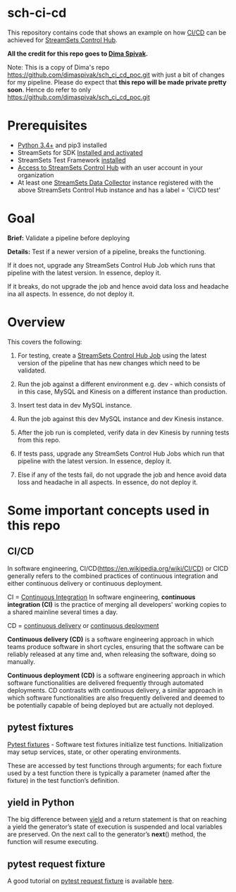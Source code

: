 # sch-ci-cd

This repository contains code that shows an example on how [CI/CD](https://en.wikipedia.org/wiki/CI/CD) can be achieved for [StreamSets Control Hub](https://streamsets.com/products/dataops-platform/control-hub/).

**All the credit for this repo goes to [Dima Spivak](https://github.com/dimaspivak).**

Note: This is a copy of Dima's repo https://github.com/dimaspivak/sch_ci_cd_poc.git with just a bit of changes for my pipeline.
Please do expect that **this repo will be made private pretty soon**.
Hence do refer to only https://github.com/dimaspivak/sch_ci_cd_poc.git

# Prerequisites

* [Python 3.4+](https://docs.python.org/3/using/index.html) and pip3 installed
* StreamSets for SDK [Installed and activated](https://streamsets.com/documentation/sdk/latest/installation.html)
* StreamSets Test Framework [installed](https://streamsets.com/documentation/stf/latest/installation.html) 
* [Access to StreamSets Control Hub](https://streamsets.com/documentation/controlhub/latest/help/controlhub/UserGuide/OrganizationSecurity/OrgSecurity_Overview.html#concept_q5z_jkl_wy) with an user account in your  organization 
* At least one [StreamSets Data Collector](https://streamsets.com/products/dataops-platform/data-collector/) instance registered with the above StreamSets Control Hub instance
and has a label = 'CI/CD test'

# Goal
**Brief:** Validate a pipeline before deploying

**Details:**
Test if a newer version of a pipeline, breaks the functioning.

If it does not, upgrade any StreamSets Control Hub Job which runs that pipeline with the latest version. In essence, deploy it.

If it breaks, do not upgrade the job and hence avoid data loss and headache ina all aspects. In essence, do not deploy it.

# Overview
This covers the following:

1. For testing, create a [StreamSets Control Hub Job](https://streamsets.com/documentation/controlhub/latest/help/controlhub/UserGuide/Jobs/Jobs_title.html)
   using the latest version of the pipeline that has new changes which need to be validated.
   
2. Run the job against a different environment 
e.g. dev - which consists of in this case, MySQL and Kinesis on a different instance than production.

3. Insert test data in dev MySQL instance.

4. Run the job against this dev  MySQL instance and dev Kinesis instance.

5. After the job run is completed, verify data in dev Kinesis by running tests from this repo.

6. If tests pass, upgrade any StreamSets Control Hub Jobs which run that pipeline with the latest version. In essence, deploy it.

7. Else if any of the tests fail, do not upgrade the job and hence avoid data loss and headache in all aspects. In essence, do not deploy it.
 
# Some important concepts used in this repo

## CI/CD
In software engineering, CI/CD(https://en.wikipedia.org/wiki/CI/CD) or CICD generally refers to the combined practices of continuous integration and either continuous delivery or continuous deployment.

CI = [Continuous Integration](https://en.wikipedia.org/wiki/Continuous_integration)
In software engineering, **continuous integration (CI)** is the practice of merging all developers' working copies to a shared mainline several times a day.

CD = [continuous delivery](https://en.wikipedia.org/wiki/Continuous_delivery) or [continuous deployment](https://en.wikipedia.org/wiki/Continuous_deployment)

**Continuous delivery (CD)** is a software engineering approach in which teams produce software in short cycles, ensuring that the software can be reliably released at any time and, when releasing the software, doing so manually.

**Continuous deployment (CD)** is a software engineering approach in which software functionalities are delivered frequently through automated deployments. CD contrasts with continuous delivery, a similar approach in which software functionalities are also frequently delivered and deemed to be potentially capable of being deployed but are actually not deployed. 
   
## pytest fixtures
[Pytest fixtures](https://docs.pytest.org/en/stable/fixture.html) - Software test fixtures initialize test functions. Initialization may setup services, state, or other operating environments. 

These are accessed by test functions through arguments; for each fixture used by a test function there is typically a parameter (named after the fixture) in the test function’s definition.
   
## yield in Python
The big difference between [yield](https://docs.python.org/3/howto/functional.html#generators) and a return statement is that on reaching a yield the generator’s state of execution is suspended and local variables are preserved. On the next call to the generator’s __next__() method, the function will resume executing.   

## pytest request fixture
A good tutorial on [pytest request fixture](https://docs.pytest.org/en/stable/reference.html#std-fixture-request)
is available [here](https://docs.pytest.org/en/stable/example/simple.html#request-example).   